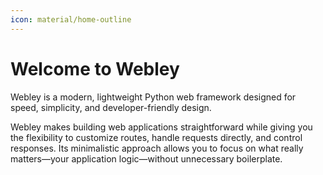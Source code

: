 ```yaml
---
icon: material/home-outline
---
```


# Welcome to Webley

Webley is a modern, lightweight Python web framework designed for speed, simplicity, and developer-friendly design.

Webley makes building web applications straightforward while giving you the flexibility to customize routes, handle requests directly, and control responses. Its minimalistic approach allows you to focus on what really matters—your application logic—without unnecessary boilerplate.